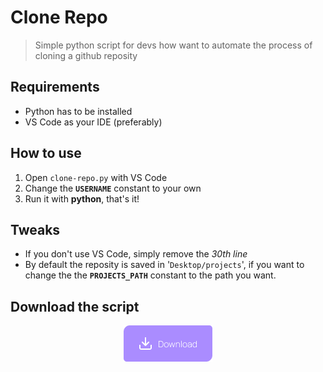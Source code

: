 # Clone Repo

> Simple python script for devs how want to automate the process of cloning a github reposity

## Requirements

- Python has to be installed
- VS Code as your IDE (preferably)

## How to use

1. Open `clone-repo.py` with VS Code
2. Change the **`USERNAME`** constant to your own
3. Run it with **python**, that's it!

## Tweaks

- If you don't use VS Code, simply remove the _30th line_
- By default the reposity is saved in '`Desktop/projects`', if you want to change the the **`PROJECTS_PATH`** constant to the path you want.

## Download the script

<div align="center">
    <a href="#">
        <img src="./download-button.png"/>
    </a>
</div>
